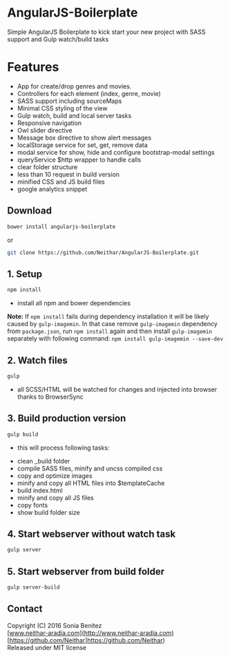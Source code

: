 # AngularJS-Boilerplate
Simple AngularJS Boilerplate to kick start your new project with SASS support and Gulp watch/build tasks

# Features
* App for create/drop genres and movies.
* Controllers for each element (index, genre, movie)
* SASS support including sourceMaps
* Minimal CSS styling of the view
* Gulp watch, build and local server tasks
* Responsive navigation
* Owl slider directive
* Message box directive to show alert messages
* localStorage service for set, get, remove data
* modal service for show, hide and configure bootstrap-modal settings
* queryService $http wrapper to handle calls
* clear folder structure
* less than 10 request in build version
* minified CSS and JS build files
* google analytics snippet

## Download
```bash
bower install angularjs-boilerplate
```

or

```bash
git clone https://github.com/Neithar/AngularJS-Boilerplate.git
```

## 1. Setup
```bash
npm install
```
- install all npm and bower dependencies

**Note:** If `npm install` fails during dependency installation it will be likely caused by `gulp-imagemin`. In that case remove `gulp-imagemin` dependency from `package.json`, run `npm install` again and then install `gulp-imagemin` separately with following command: `npm install gulp-imagemin --save-dev`

## 2. Watch files
```bash
gulp
```
- all SCSS/HTML will be watched for changes and injected into browser thanks to BrowserSync

## 3. Build production version
```bash
gulp build
```
- this will process following tasks:
* clean _build folder
* compile SASS files, minify and uncss compiled css
* copy and optimize images
* minify and copy all HTML files into $templateCache
* build index.html
* minify and copy all JS files
* copy fonts
* show build folder size

## 4. Start webserver without watch task
```bash
gulp server
```

## 5. Start webserver from build folder
```bash
gulp server-build
```

## Contact
Copyright (C) 2016 Sonia Benítez<br>
[www.neithar-aradia.com](http://www.neithar-aradia.com)<br>
[https://github.com/Neithar]https://github.com/Neithar)<br>
Released under MIT license


